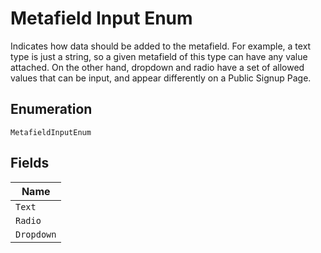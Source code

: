 
# Metafield Input Enum

Indicates how data should be added to the metafield. For example, a text type is just a string, so a given metafield of this type can have any value attached. On the other hand, dropdown and radio have a set of allowed values that can be input, and appear differently on a Public Signup Page.

## Enumeration

`MetafieldInputEnum`

## Fields

| Name |
|  --- |
| `Text` |
| `Radio` |
| `Dropdown` |

